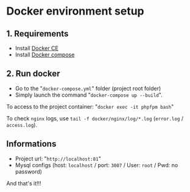 # Docker environment setup

## 1. Requirements

- Install [Docker CE](https://docs.docker.com/install/)
- Install [Docker compose](https://docs.docker.com/compose/install/)

## 2. Run docker

- Go to the "`docker-compose.yml`" folder (project root folder)
- Simply launch the command "`docker-compose up --build`".

To access to the project container: "`docker exec -it phpfpm bash`"

To check `nginx` logs, use `tail -f docker/nginx/log/*.log` (`error.log` / `access.log`).

## Informations

- Project url: "`http://localhost:81`"
- Mysql configs (host: `localhost` / port: `3007` / User: `root` / Pwd: no password)

And that's it!!!

